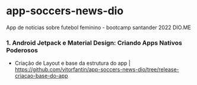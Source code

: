 # app-soccers-news-dio
App de notícias sobre futebol feminino - bootcamp santander 2022 DIO.ME
### 1. Android Jetpack e Material Design: Criando Apps Nativos Poderosos
* Criação de Layout e base da estrutura do app | https://github.com/vitorfantin/app-soccers-news-dio/tree/release-criacao-base-do-app
    
